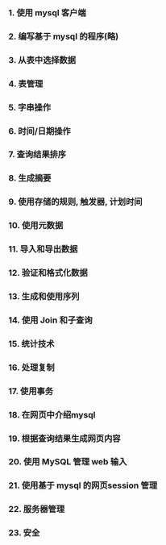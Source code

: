 ### 1. 使用 mysql 客户端
### 2. 编写基于 mysql 的程序(略)
### 3. 从表中选择数据
### 4. 表管理
### 5. 字串操作
### 6. 时间/日期操作
### 7. 查询结果排序
### 8. 生成摘要
### 9. 使用存储的规则, 触发器, 计划时间
### 10. 使用元数据
### 11. 导入和导出数据
### 12. 验证和格式化数据
### 13. 生成和使用序列
### 14. 使用 Join 和子查询
### 15. 统计技术
### 16. 处理复制
### 17. 使用事务
### 18. 在网页中介绍mysql
### 19. 根据查询结果生成网页内容
### 20. 使用 MySQL 管理 web 输入
### 21. 使用基于 mysql 的网页session 管理
### 22. 服务器管理
### 23. 安全
